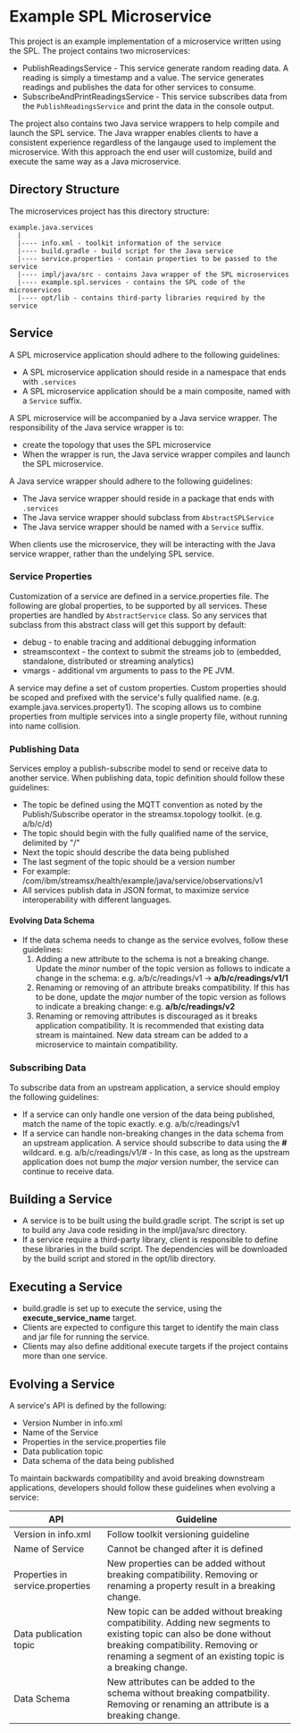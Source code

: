 # Example SPL Microservice

This project is an example implementation of a microservice written using the SPL.  The project contains two microservices:

* PublishReadingsService - This service generate random reading data.  A reading is simply a timestamp and a value.  The service generates readings and publishes the data for other services to consume.  
* SubscribeAndPrintReadingsService - This service subscribes data from the `PublishReadingsService` and print the data in the console output.

The project also contains two Java service wrappers to help compile and launch the SPL service.  The Java wrapper enables clients to have a consistent experience regardless of the langauge used to implement the microservice.  With this approach the end user will customize, build and execute the same way as a Java microservice.

## Directory Structure

The microservices project has this directory structure:

```
example.java.services
  |
  |---- info.xml - toolkit information of the service
  |---- build.gradle - build script for the Java service 
  |---- service.properties - contain properties to be passed to the service
  |---- impl/java/src - contains Java wrapper of the SPL microservices
  |---- example.spl.services - contains the SPL code of the microservices
  |---- opt/lib - contains third-party libraries required by the service
```

## Service

A SPL microservice application should adhere to the following guidelines:

* A SPL microservice application should reside in a namespace that ends with `.services`
* A SPL microservice application should be a main composite, named with a `Service` suffix.

A SPL microservice will be accompanied by a Java service wrapper.  The responsibility of the Java service wrapper is to:

* create the topology that uses the SPL microservice
* When the wrapper is run, the Java service wrapper compiles and launch the SPL microservice.

A Java service wrapper should adhere to the following guidelines:

* The Java service wrapper should reside in a package that ends with `.services`
* The Java service wrapper should subclass from `AbstractSPLService`
* The Java service wrapper should be named with a `Service` suffix. 

When clients use the microservice, they will be interacting with the Java service wrapper, rather than the undelying SPL service.

### Service Properties

Customization of a service are defined in a service.properties file.  The following are global properties, to be supported by all services.  These properties are handled by `AbstractService` class.  So any services that subclass from this abstract class will get this support by default:

* debug - to enable tracing and additional debugging information
* streamscontext - the context to submit the streams job to (embedded, standalone, distributed or streaming analytics)
* vmargs - additional vm arguments to pass to the PE JVM.

A service may define a set of custom properties.  Custom properties should be scoped and prefixed with the service's fully qualified name.  (e.g.  example.java.services.property1).   The scoping allows us to combine properties from multiple services into a single property file, without running into name collision.    

### Publishing Data

Services employ a publish-subscribe model to send or receive data to another service.  When publishing data, topic definition should follow these guidelines:

* The topic be defined using the MQTT convention as noted by the Publish/Subscribe operator in the streamsx.topology toolkit. (e.g. a/b/c/d)
* The topic should begin with the fully qualified name of the service, delimited by "/"
* Next the topic should describe the data being published  
* The last segment of the topic should be a version number
* For example: /com/ibm/streamsx/health/example/java/service/observations/v1
* All services publish data in JSON format, to maximize service interoperability with different languages.  

#### Evolving Data Schema

* If the data schema needs to change as the service evolves, follow these guidelines:
    1.  Adding a new attribute to the schema is not a breaking change.  Update the *minor* number of the topic version as follows to indicate a change in the schema:  e.g. a/b/c/readings/v1 -> **a/b/c/readings/v1/1**
    1.  Renaming or removing of an attribute breaks compatibility.  If this has to be done, update the *major* number of the topic version as follows to indicate a breaking change:  e.g. **a/b/c/readings/v2** 
    1.  Renaming or removing attributes is discouraged as it breaks application compatibility.  It is recommended that existing data stream is maintained.  New data stream can be added to a microservice to maintain compatibility.
 
### Subscribing Data

To subscribe data from an upstream application, a service should employ the following guidelines:

* If a service can only handle one version of the data being published, match the name of the topic exactly.  e.g. a/b/c/readings/v1
* If a service can handle non-breaking changes in the data schema from an upstream application.  A service should subscribe to data using the **#** wildcard.  e.g. a/b/c/readings/v1/# - In this case, as long as the upstream application does not bump the *major* version number, the service can continue to receive data.
        
## Building a Service

* A service is to be built using the build.gradle script.  The script is set up to build any Java code residing in the impl/java/src directory.
* If a service require a third-party library, client is responsible to define these libraries in the build script.  The dependencies will be downloaded by the build script and  stored in the opt/lib directory.  

## Executing a Service

* build.gradle is set up to execute the service, using the **execute_service_name** target.  
* Clients are expected to configure this target to identify the main class and jar file for running the service.
* Clients may also define additional execute targets if the project contains more than one service.


## Evolving a Service

A service's API is defined by the following:

* Version Number in info.xml
* Name of the Service
* Properties in the service.properties file
* Data publication topic
* Data schema of the data being published

To maintain backwards compatibility and avoid breaking downstream applications, developers should follow these guidelines when evolving a service:

|API     |Guideline |
|--------|----------|
|Version in info.xml | Follow toolkit versioning guideline |
|Name of Service | Cannot be changed after it is defined |
|Properties in service.properties | New properties can be added without breaking compatibility.  Removing or renaming a property result in a breaking change. |
|Data publication topic | New topic can be added without breaking compatibility.  Adding new segments to existing topic can also be done without breaking compatibility.  Removing or renaming a segment of an existing topic is a breaking change.|
|Data Schema | New attributes can be added to the schema without breaking compatbility.  Removing or renaming an attribute is a breaking change.|

